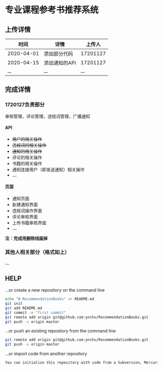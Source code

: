 # 专业课程参考书推荐系统

## 上传详情

| 时间       | 详情          | 上传人   |
| ---------- | ------------- | -------- |
| 2020-04-01 | 添加部分代码  | 17201127 |
| 2020-04-15 | 添加通知的API | 17201127 |
| **...**    | **...**       | **...**  |



## 完成详情

### 1720127负责部分

审核管理，评论管理，违规词管理，广播通知

#### API

- ~~用户的相关操作~~
- ~~违规词的相关操作~~
- ~~通知的相关操作~~
- 评论的相关操作
- 书籍的相关操作
- 通知连接用户（即发送通知）相关操作
- **...**

#### 页面

- 通知页面
- 新建通知界面
- 违规词操作界面
- 评论审核界面
- 上传书籍审核界面
- **...**



**注：完成用删除线画掉**



### 其他人相关部分（格式如上）

**...**





## HELP

…or create a new repository on the command line

```bash
echo "# RecommendationBooks" >> README.md
git init
git add README.md
git commit -m "first commit"
git remote add origin git@github.com:ynchu/RecommendationBooks.git
git push -u origin master
```

…or push an existing repository from the command line

```bash
git remote add origin git@github.com:ynchu/RecommendationBooks.git
git push -u origin master
```

…or import code from another repository

```txt
You can initialize this repository with code from a Subversion, Mercurial, or TFS project.
```
